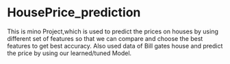 # HousePrice_prediction
This is mino Project,which is used to predict the prices on houses by using different set of features so that we can compare and choose the best features to get best accuracy.
Also used data of Bill gates house and predict the price by using our learned/tuned Model.
